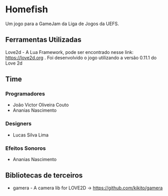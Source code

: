 # Homefish

Um jogo para a GameJam da Liga de Jogos da UEFS.

## Ferramentas Utilizadas

Love2d - A Lua Framework, pode ser encontrado nesse link: https://love2d.org . Foi desenvolvido o jogo utilizando a versão 0.11.1 do Love 2d

## Time

### Programadores

* João Victor Oliveira Couto
* Ananias Nascimento

### Designers

* Lucas Silva Lima

### Efeitos Sonoros

* Ananias Nascimento

## Bibliotecas de terceiros

* gamera - A camera lib for LOVE2D -> https://github.com/kikito/gamera
